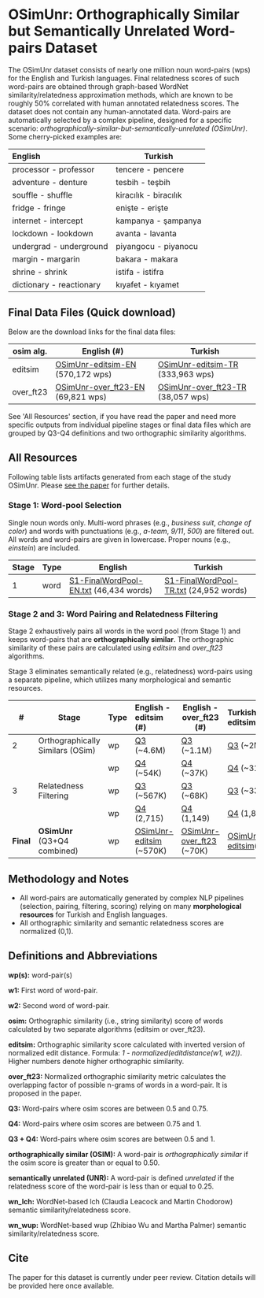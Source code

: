 # OSimUnr: Orthographically Similar but Semantically Unrelated Word-pairs Dataset

The OSimUnr dataset consists of nearly one million noun word-pairs (wps) for the English and Turkish languages. Final relatedness scores of such word-pairs are obtained through graph-based WordNet similarity/relatedness approximation methods, which are known to be roughly 50% correlated with human annotated relatedness scores. The dataset does not contain any human-annotated data. Word-pairs are automatically selected by a complex pipeline, designed for a specific scenario: *orthographically-similar-but-semantically-unrelated (OSimUnr)*. Some cherry-picked examples are:


| English                  | Turkish                   |
| :------------------------- | --------------------------- |
| processor - professor    | tencere - pencere         |
| adventure - denture      | tesbih - teşbih          |
| souffle - shuffle        | kiracılık - biracılık |
| fridge - fringe          | enişte - erişte         |
| internet - intercept     | kampanya - şampanya      |
| lockdown - lookdown      | avanta - lavanta          |
| undergrad - underground  | piyangocu - piyanocu      |
| margin - margarin        | bakara - makara           |
| shrine - shrink          | istifa - istifra          |
| dictionary - reactionary | kıyafet - kıyamet       |

## Final Data Files (Quick download)

Below are the download links for the final data files:

| osim alg. | English (#)                                                   | Turkish                                                       |
| ----------- | --------------------------------------------------------------- | --------------------------------------------------------------- |
| editsim   | [OSimUnr-editsim-EN](OSimUnr-editsim-EN.rar) (570,172 wps)    | [OSimUnr-editsim-TR](OSimUnr-editsim-TR.rar) (333,963 wps)    |
| over_ft23 | [OSimUnr-over_ft23-EN](OSimUnr-over_ft23-EN.csv) (69,821 wps) | [OSimUnr-over_ft23-TR](OSimUnr-over_ft23-TR.csv) (38,057 wps) |

See 'All Resources' section, if you have read the paper and need more specific outputs from individual pipeline stages or final data files which are grouped by Q3-Q4 definitions and two orthographic similarity algorithms.

## All Resources

Following table lists artifacts generated from each stage of the study OSimUnr. Please [see the paper](#) for further details.

### Stage 1: Word-pool Selection

Single noun words only. Multi-word phrases (e.g., *business suit*, *change of color*) and words with punctuations (e.g., *a-team*, *9/11*, *500*) are filtered out. All words and word-pairs are given in lowercase. Proper nouns (e.g., *einstein*) are included.

| Stage | Type | English                                                           | Turkish                                                           |
| ------- | ------ | ------------------------------------------------------------------- | ------------------------------------------------------------------- |
| 1     | word | [S1-FinalWordPool-EN.txt](S1-FinalWordPool-EN.txt) (46,434 words) | [S1-FinalWordPool-TR.txt](S1-FinalWordPool-TR.txt) (24,952 words) |

<!--
| 1     | word (in)  | [S1-SingleWordPool-EN.txt](S1-SingleWordPool-EN.txt) (83,118 words) | S1-SingleWordPool-TR.txt         |
-->

### Stage 2 and 3: Word Pairing and Relatedness Filtering

Stage 2 exhaustively pairs all words in the word pool (from Stage 1) and keeps word-pairs that are **orthographically similar**. The orthographic similarity of these pairs are calculated using *editsim* and *over_ft23* algorithms.

Stage 3 eliminates semantically related (e.g., relatedness) word-pairs using a separate pipeline, which utilizes many morphological and semantic resources.

| #         | Stage                        | Type | English  - editsim (#)                              | English - over_ft23 (#)                               | Turkish -editsim (#)                               | Turkish - over_ft23 (#)                               |
| ----------- | ------------------------------ | ------ | :---------------------------------------------------- | ------------------------------------------------------- | :--------------------------------------------------- | :------------------------------------------------------ |
| 2         | Orthographically Similars (OSim)    | wp   | [Q3](S2-OrthographicallySimilarsQ3-editsim-EN.rar) (~4.6M) | [Q3](S2-OrthographicallySimilarsQ3-over_ft23-EN.rar) (~1.1M) | [Q3](S2-OrthographicallySimilarsQ3-editsim-TR.rar) (~2M)  | [Q3](S2-OrthographicallySimilarsQ3-over_ft23-TR.csv) (~406K) |
|           |                              | wp   | [Q4](S2-OrthographicallySimilarsQ4-editsim-EN.csv) (~54K)  | [Q4](S2-OrthographicallySimilarsQ4-over_ft23-EN.csv) (~37K)  | [Q4](S2-OrthographicallySimilarsQ4-editsim-TR.csv) (~31K) | [Q4](S2-OrthographicallySimilarsQ4-over_ft23-TR.csv) (~18K)  |
| 3         | Relatedness Filtering        | wp   | [Q3](S3-OSimUnrQ3-editsim-EN.rar) (~567K)           | [Q3](S3-OSimUnrQ3-over_ft23-EN.csv) (~68K)            | [Q3](S3-OSimUnrQ3-editsim-TR.csv) (~332K)          | [Q4](S3-OSimUnrQ3-over_ft23-TR.csv) (~38K)            |
|           |                              | wp   | [Q4](S3-OSimUnrQ4-editsim-EN.csv) (2,715)           | [Q4](S3-OSimUnrQ4-over_ft23-EN.csv) (1,149)           | [Q4](S3-OSimUnrQ4-editsim-TR.csv) (1,844)          | [Q4](S3-OSimUnrQ4-over_ft23-TR.csv) (539)             |
| **Final** | **OSimUnr** (Q3+Q4 combined) | wp   | [OSimUnr-editsim ](OSimUnr-editsim-EN.rar)(~570K)   | [OSimUnr-over_ft23](OSimUnr-over_ft23-EN.csv) (~70K)  | [OSimUnr-editsim](OSimUnr-editsim-TR.rar)(~334K)   | [OSimUnr-over_ft23](OSimUnr-over_ft23-TR.csv)(~38)    |

## Methodology and Notes

* All word-pairs are automatically generated by complex NLP pipelines (selection, pairing, filtering, scoring) relying on many **morphological resources** for Turkish and English languages.
* All orthographic similarity and semantic relatedness scores are normalized (0,1).

## Definitions and Abbreviations

**wp(s):** word-pair(s)

**w1:** First word of word-pair.

**w2:** Second word of word-pair.

**osim:** Orthographic similarity (i.e., string similarity) score of words calculated by two separate algorithms (editsim or over_ft23).

**editsim:** Orthographic similarity score calculated with inverted version of normalized edit distance. Formula: *1 - normalized(editdistance(w1, w2))*. Higher numbers denote higher orthographic similarity.

**over_ft23:** Normalized orthographic similarity metric calculates the overlapping factor of possible n-grams of words in a word-pair. It is proposed in the paper.

**Q3:** Word-pairs where osim scores are between 0.5 and 0.75.

**Q4:** Word-pairs where osim scores are between 0.75 and 1.

**Q3 + Q4:** Word-pairs where osim scores are between 0.5 and 1.

**orthographically similar (OSIM):** A word-pair is *orthographically similar* if the osim score is greater than or equal to 0.50.

**semantically unrelated (UNR):** A word-pair is defined *unrelated* if the relatedness score of the word-pair is less than or equal to 0.25.

**wn_lch:** WordNet-based lch (Claudia Leacock and Martin Chodorow) semantic similarity/relatedness score.

**wn_wup:** WordNet-based wup (Zhibiao Wu and Martha Palmer) semantic similarity/relatedness score.

## Cite
The paper for this dataset is currently under peer review. Citation details will be provided here once available.

<!--
## Cite

If you use these resources on your research, please cite the following paper:

Grammar or Crammer? The Role of Morphology on Distinguishing Orthographically Similar but Semantically Unrelated Words
[(Details)](http://www.gokhanercan.com/publications.aspx?paper=osimunr)

```bib
@inproceedings{arxiv-id,
Grammar or Crammer? The Role of Morphology on Distinguishing Orthographically Similar but Semantically Unrelated Words
}
```
-->
